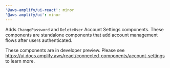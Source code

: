 ```yaml
---
'@aws-amplify/ui-react': minor
'@aws-amplify/ui': minor
---
```


Adds `ChangePassword` and `DeleteUser` Account Settings components. These components are standalone components that add account management flows after users authenticated.

These components are in developer preview. Please see https://ui.docs.amplify.aws/react/connected-components/account-settings to learn more.
